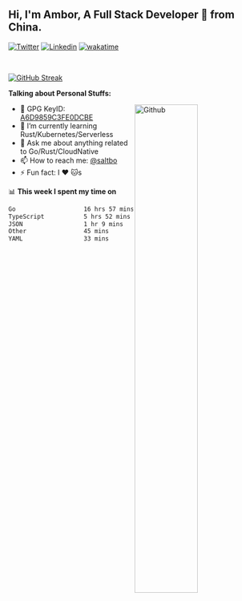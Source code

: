 ## Hi, I'm Ambor, A Full Stack Developer 🚀 from China.

[![Twitter](https://img.shields.io/badge/-saltbo-1ca0f1?style=flat&logo=twitter&logoColor=white)](https://twitter.com/rdsaltbo)
[![Linkedin](https://img.shields.io/badge/-saltbo-blue?style=flat&logo=Linkedin&logoColor=white)](https://www.linkedin.com/in/saltbo/)
[![wakatime](https://wakatime.com/badge/user/f82b1c77-faab-48cd-aef5-a12c0aff104b.svg)](https://wakatime.com/@f82b1c77-faab-48cd-aef5-a12c0aff104b)

&nbsp;  

[![GitHub Streak](http://github-readme-streak-stats.herokuapp.com?user=saltbo&hide_border=true&date_format=M%20j%5B%2C%20Y%5D)](https://git.io/streak-stats)

**Talking about Personal Stuffs:**
<!-- Any image aligned to the right. Beware the width  -->
<img width="50%" align="right" alt="Github" src="https://raw.githubusercontent.com/saltbo/saltbo/master/images/git-header.svg" />

- 🤘 GPG KeyID: [A6D9859C3FE0DCBE](https://saltbo.cn/pgp_keys.asc)
- 🌱 I’m currently learning Rust/Kubernetes/Serverless
- 💬 Ask me about anything related to Go/Rust/CloudNative
- 📫 How to reach me: [@saltbo](https://t.me/saltbo)
- ⚡ Fun fact: I :heart: :cat:s


📊 **This week I spent my time on**
<!--START_SECTION:waka-->

```txt
Go                   16 hrs 57 mins  ███████████████▓░░░░░░░░░   62.08 %
TypeScript           5 hrs 52 mins   █████▒░░░░░░░░░░░░░░░░░░░   21.49 %
JSON                 1 hr 9 mins     █░░░░░░░░░░░░░░░░░░░░░░░░   04.25 %
Other                45 mins         ▓░░░░░░░░░░░░░░░░░░░░░░░░   02.80 %
YAML                 33 mins         ▓░░░░░░░░░░░░░░░░░░░░░░░░   02.07 %
```

<!--END_SECTION:waka-->
